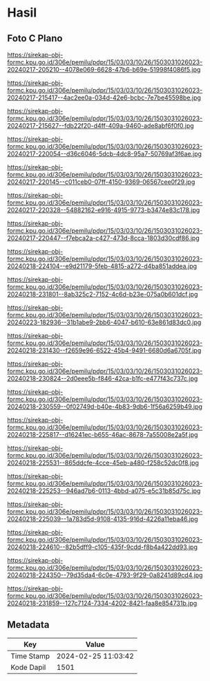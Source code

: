 # Hasil

## Foto C Plano

https://sirekap-obj-formc.kpu.go.id/306e/pemilu/pdpr/15/03/03/10/26/1503031026023-20240217-205210--4078e069-6628-47b6-b69e-51998f4086f5.jpg

https://sirekap-obj-formc.kpu.go.id/306e/pemilu/pdpr/15/03/03/10/26/1503031026023-20240217-215417--4ac2ee0a-034d-42e6-bcbc-7e7be45598be.jpg

https://sirekap-obj-formc.kpu.go.id/306e/pemilu/pdpr/15/03/03/10/26/1503031026023-20240217-215627--fdb22f20-d4ff-409a-9460-ade8abf6f0f0.jpg

https://sirekap-obj-formc.kpu.go.id/306e/pemilu/pdpr/15/03/03/10/26/1503031026023-20240217-220054--d36c6046-5dcb-4dc8-95a7-50769af3f6ae.jpg

https://sirekap-obj-formc.kpu.go.id/306e/pemilu/pdpr/15/03/03/10/26/1503031026023-20240217-220145--c011ceb0-07ff-4150-9369-06567cee0f29.jpg

https://sirekap-obj-formc.kpu.go.id/306e/pemilu/pdpr/15/03/03/10/26/1503031026023-20240217-220328--54882162-e916-4915-9773-b3474e83c178.jpg

https://sirekap-obj-formc.kpu.go.id/306e/pemilu/pdpr/15/03/03/10/26/1503031026023-20240217-220447--f7ebca2a-c427-473d-8cca-1803d30cdf86.jpg

https://sirekap-obj-formc.kpu.go.id/306e/pemilu/pdpr/15/03/03/10/26/1503031026023-20240218-224104--e9d21179-5feb-4815-a272-d4ba851addea.jpg

https://sirekap-obj-formc.kpu.go.id/306e/pemilu/pdpr/15/03/03/10/26/1503031026023-20240218-231801--8ab325c2-7152-4c6d-b23e-075a0b601dcf.jpg

https://sirekap-obj-formc.kpu.go.id/306e/pemilu/pdpr/15/03/03/10/26/1503031026023-20240223-182936--31b1abe9-2bb6-4047-b610-63e861d83dc0.jpg

https://sirekap-obj-formc.kpu.go.id/306e/pemilu/pdpr/15/03/03/10/26/1503031026023-20240218-231430--f2659e96-6522-45b4-9491-6680d6a6705f.jpg

https://sirekap-obj-formc.kpu.go.id/306e/pemilu/pdpr/15/03/03/10/26/1503031026023-20240218-230824--2d0eee5b-f846-42ca-b1fc-e477f43c737c.jpg

https://sirekap-obj-formc.kpu.go.id/306e/pemilu/pdpr/15/03/03/10/26/1503031026023-20240218-230559--0f02749d-b40e-4b83-9db6-1f56a6259b49.jpg

https://sirekap-obj-formc.kpu.go.id/306e/pemilu/pdpr/15/03/03/10/26/1503031026023-20240218-225817--d16241ec-b655-46ac-8678-7a55008e2a5f.jpg

https://sirekap-obj-formc.kpu.go.id/306e/pemilu/pdpr/15/03/03/10/26/1503031026023-20240218-225531--865ddcfe-4cce-45eb-a480-f258c52dc0f8.jpg

https://sirekap-obj-formc.kpu.go.id/306e/pemilu/pdpr/15/03/03/10/26/1503031026023-20240218-225253--946ad7b6-0113-4bbd-a075-e5c31b85d75c.jpg

https://sirekap-obj-formc.kpu.go.id/306e/pemilu/pdpr/15/03/03/10/26/1503031026023-20240218-225039--1a783d5d-9108-4135-916d-4226a11eba46.jpg

https://sirekap-obj-formc.kpu.go.id/306e/pemilu/pdpr/15/03/03/10/26/1503031026023-20240218-224610--82b5dff9-c105-435f-9cdd-f8b4a422dd93.jpg

https://sirekap-obj-formc.kpu.go.id/306e/pemilu/pdpr/15/03/03/10/26/1503031026023-20240218-224350--79d35da4-6c0e-4793-9f29-0a8241d89cd4.jpg

https://sirekap-obj-formc.kpu.go.id/306e/pemilu/pdpr/15/03/03/10/26/1503031026023-20240218-231859--127c7124-7334-4202-8421-faa8e854731b.jpg


## Metadata

| Key        | Value               |
| ---------- | ------------------- |
| Time Stamp | 2024-02-25 11:03:42 |
| Kode Dapil | 1501                |




